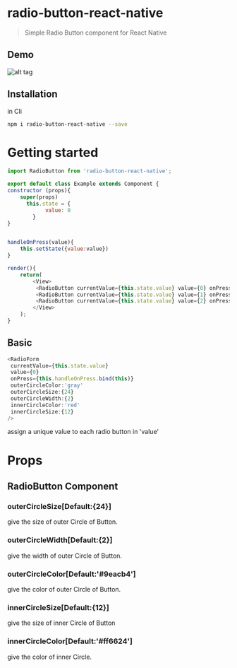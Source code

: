# radio-button-react-native
> Simple Radio Button component for React Native

## Demo

![alt tag](https://weypfw.dm2302.livefilestore.com/y3mQXiarK9IVK5OSw1p7S_iWnsE_zZMqBNt65BEWyWjqGZrI3St04Njirj5EzNnfyFzI_V0CGFbfhYDZszshbz_gyL_upRuMm63IsLg00DsNh1cIB-cW_vJEe4jTDFAr6nTPDYleDAaOLIsvDUneCk1QicdlXs3UYMSeO1lJr0t0oc?width=153&height=138&cropmode=none)

## Installation

in Cli

```sh
npm i radio-button-react-native --save
```


# Getting started

```js
import RadioButton from 'radio-button-react-native';

export default class Example extends Component {
constructor (props){
    super(props)
      this.state = {
            value: 0
        }
}


handleOnPress(value){
    this.setState({value:value})
}

render(){
    return(
        <View>
         <RadioButton currentValue={this.state.value} value={0} onPress={this.handleOnPress.bind(this)}/>
         <RadioButton currentValue={this.state.value} value={1} onPress={this.handleOnPress.bind(this)}/>
         <RadioButton currentValue={this.state.value} value={2} onPress={this.handleOnPress.bind(this)}/>
        </View>
    );
}

```

Basic
---

```js
<RadioForm
 currentValue={this.state.value}
 value={0}
 onPress={this.handleOnPress.bind(this)}
 outerCircleColor:'gray'
 outerCircleSize:{24}
 outerCircleWidth:{2}
 innerCircleColor:'red'
 innerCircleSize:{12}
/>
```
assign a unique value to each radio button in 'value'


# Props

## RadioButton Component
### outerCircleSize[Default:{24}]
give the size of outer Circle of Button.

### outerCircleWidth[Default:{2}]
give the width of outer Circle of Button.

### outerCircleColor[Default:'#9eacb4']
give the color of outer Circle of Button.

### innerCircleSize[Default:{12}]
give the size of inner Circle of Button

### innerCircleColor[Default:'#ff6624']
give the color of inner Circle.
